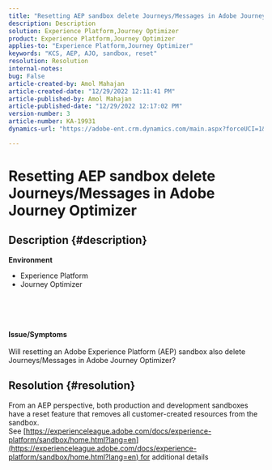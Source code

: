 ```yaml
---
title: "Resetting AEP sandbox delete Journeys/Messages in Adobe Journey Optimizer"
description: Description
solution: Experience Platform,Journey Optimizer
product: Experience Platform,Journey Optimizer
applies-to: "Experience Platform,Journey Optimizer"
keywords: "KCS, AEP, AJO, sandbox, reset"
resolution: Resolution
internal-notes: 
bug: False
article-created-by: Amol Mahajan
article-created-date: "12/29/2022 12:11:41 PM"
article-published-by: Amol Mahajan
article-published-date: "12/29/2022 12:17:02 PM"
version-number: 3
article-number: KA-19931
dynamics-url: "https://adobe-ent.crm.dynamics.com/main.aspx?forceUCI=1&pagetype=entityrecord&etn=knowledgearticle&id=eaa69cf2-7187-ed11-81ac-6045bd006704"

---
```

# Resetting AEP sandbox delete Journeys/Messages in Adobe Journey Optimizer

## Description {#description}

<b>Environment</b>
- Experience Platform
- Journey Optimizer

<br><br> <br><br><b>Issue/Symptoms</b><br><br>Will resetting an Adobe Experience Platform (AEP) sandbox also delete Journeys/Messages in Adobe Journey Optimizer?<br>

## Resolution {#resolution}

From an AEP perspective, both production and development sandboxes have a reset feature that removes all customer-created resources from the sandbox.<br>
See [https://experienceleague.adobe.com/docs/experience-platform/sandbox/home.html?lang=en](https://experienceleague.adobe.com/docs/experience-platform/sandbox/home.html?lang=en) for additional details

